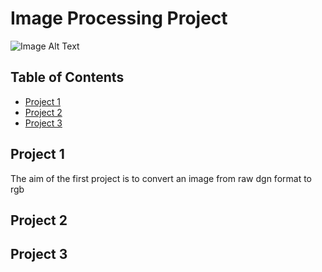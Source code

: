 # Image Processing Project 

![Image Alt Text](https://www.google.com/url?sa=i&url=https%3A%2F%2Fwww.opensourceforu.com%2F2017%2F11%2Fa-quick-look-at-image-processing-with-deep-learning%2F&psig=AOvVaw0ilmIBN5Y1e1jgRj_kWRyn&ust=1690545034126000&source=images&cd=vfe&opi=89978449&ved=0CBEQjRxqFwoTCOCb69PproADFQAAAAAdAAAAABAE)


## Table of Contents

- [Project 1](DIP1)
- [Project 2](#DIP2)
- [Project 3](#DIP3)

## Project 1

The aim of the first project is to convert an image from raw dgn format to rgb

## Project 2


## Project 3


